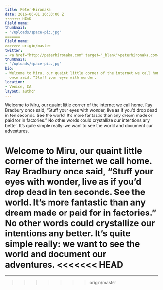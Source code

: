 ```yaml
---
title: Peter-Hironaka
date: 2016-06-01 16:03:00 Z
<<<<<<< HEAD
Field name:
thumbnail:
- "/uploads/space-pic.jpg"
=======
Field name: 
>>>>>>> origin/master
twitter:
- <a href="http://peterhironaka.com" target="_blank">peterhironaka.com</a>
thumbnail:
- "/uploads/space-pic.jpg"
bio:
- Welcome to Miru, our quaint little corner of the internet we call home. Ray Bradbury
  once said, “Stuff your eyes with wonder,
location:
- Venice, CA
layout: author
---
```


Welcome to Miru, our quaint little corner of the internet we call home. Ray Bradbury once said, “Stuff your eyes with wonder, live as if you’d drop dead in ten seconds. See the world. It’s more fantastic than any dream made or paid for in factories.” No other words could crystallize our intentions any better. It’s quite simple really: we want to see the world and document our adventures.

Welcome to Miru, our quaint little corner of the internet we call home. Ray Bradbury once said, “Stuff your eyes with wonder, live as if you’d drop dead in ten seconds. See the world. It’s more fantastic than any dream made or paid for in factories.” No other words could crystallize our intentions any better. It’s quite simple really: we want to see the world and document our adventures.
<<<<<<< HEAD
=======

 * * *
>>>>>>> origin/master
